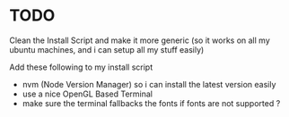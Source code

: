 # TODO

Clean the Install Script and make it more generic (so it works on all my ubuntu machines, and i can setup all my stuff easily)

Add these following to my install script

- nvm (Node Version Manager) so i can install the latest version easily
- use a nice OpenGL Based Terminal
- make sure the terminal fallbacks the fonts if fonts are not supported ?
